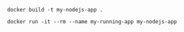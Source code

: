 ```
docker build -t my-nodejs-app .
```

```
docker run -it --rm --name my-running-app my-nodejs-app
```